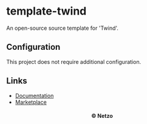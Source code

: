 # template-twind

An open-source source template for 'Twind'.

## Configuration

This project does not require additional configuration.

## Links

- [Documentation](https://twind.dev/)
- [Marketplace](https://app.netzo.io/templates/template-twind)

<div align="center">
  <h4>© Netzo</h4>
</div>
